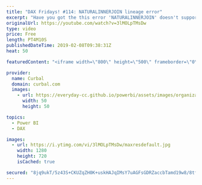 ```yaml
---
title: "DAX Fridays! #114: NATURALINNERJOIN lineage error"
excerpt: "Have you got the this error 'NATURALINNERJOIN' doesn't support joins by using columns with different data types or lineage when using the function?  In this quick video I will show you how to solve it.  Here is a summary post of all the join videos done so far: https://curbal.com/blog/joining-table-in-power-bi-with-power-query-and-dax"
originalUrl: https://youtube.com/watch?v=3lMOLpTMsDw
type: video
price: Free
length: PT4M10S
publishedDateTime: 2019-02-08T09:38:31Z
heat: 50

featuredContent: "<iframe width=\"800\" height=\"500\" frameborder=\"0\" src=\"https://www.youtube.com/embed/3lMOLpTMsDw\" allow=\"accelerometer; autoplay; encrypted-media; gyroscope; picture-in-picture\" allowfullscreen></iframe>"

provider:
  name: Curbal
  domain: curbal.com
  images:
    - url: https://everyday-cc.github.io/powerbi/assets/images/organizations/curbal.com-50x50.jpg
      width: 50
      height: 50

topics:
  - Power BI
  - DAX

images:
  - url: https://i.ytimg.com/vi/3lMOLpTMsDw/maxresdefault.jpg
    width: 1280
    height: 720
    isCached: true

secured: "8jq9ukT/5z43S+CKUZqZH0K+uskHAJqIMsY7uAGFsGDRZaccbTamd19w8/8tfqjPulZYFbpXV5o3qBaZof3dwtTrv/SGpP/K9aXdHYayq0uImSx/btW09bpoTq9yupOH4JoLCv1DJLc28gHs7T6OnQKHPc7ctN6Z19/49bwdd95OmqqSx1oDZKp1pK4XLYEsHUVho/B78kUVIfwpwHbTnXLQTmDP5CEiGzOBgACWuVIWhnfTLhEcY37qFNCx8ctdBZt3zzZrMwmOMk0l/u21Xu+DEyLbRbCqARua2DhLIYC8IRS5Q8SMsp3Ri50Pc5BLKPb+i5bm3WnzjszmjTddljLBtVTRivtp0cBB91XUHCXmYWd7UCKM4/UR8reGyWyCfHoNFLIczXMVemx+oJmRyua3JXL9/pjkZ0Iiry2UVv4=;NycIzpSzUEuX66hy9x+5Wg=="
---
```


